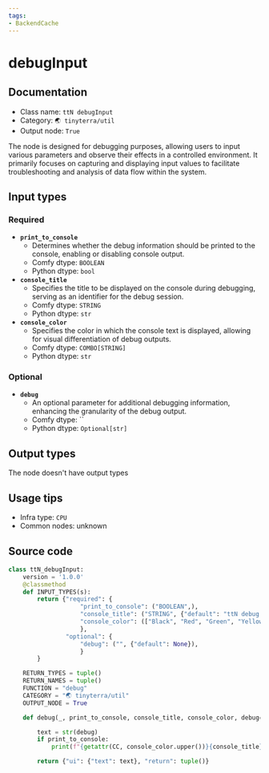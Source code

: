 ```yaml
---
tags:
- BackendCache
---
```


# debugInput
## Documentation
- Class name: `ttN debugInput`
- Category: `🌏 tinyterra/util`
- Output node: `True`

The node is designed for debugging purposes, allowing users to input various parameters and observe their effects in a controlled environment. It primarily focuses on capturing and displaying input values to facilitate troubleshooting and analysis of data flow within the system.
## Input types
### Required
- **`print_to_console`**
    - Determines whether the debug information should be printed to the console, enabling or disabling console output.
    - Comfy dtype: `BOOLEAN`
    - Python dtype: `bool`
- **`console_title`**
    - Specifies the title to be displayed on the console during debugging, serving as an identifier for the debug session.
    - Comfy dtype: `STRING`
    - Python dtype: `str`
- **`console_color`**
    - Specifies the color in which the console text is displayed, allowing for visual differentiation of debug outputs.
    - Comfy dtype: `COMBO[STRING]`
    - Python dtype: `str`
### Optional
- **`debug`**
    - An optional parameter for additional debugging information, enhancing the granularity of the debug output.
    - Comfy dtype: ``
    - Python dtype: `Optional[str]`
## Output types
The node doesn't have output types
## Usage tips
- Infra type: `CPU`
- Common nodes: unknown


## Source code
```python
class ttN_debugInput:
    version = '1.0.0'
    @classmethod
    def INPUT_TYPES(s):
        return {"required": {
                    "print_to_console": ("BOOLEAN",),
                    "console_title": ("STRING", {"default": "ttN debug:"}),
                    "console_color": (["Black", "Red", "Green", "Yellow", "Blue", "Violet", "Cyan", "White", "Grey", "LightRed", "LightGreen", "LightYellow", "LightBlue", "LightViolet", "LightCyan", "LightWhite"], {"default": "Red"}),
                    },
                "optional": {
                    "debug": ("", {"default": None}),
                    }
        }

    RETURN_TYPES = tuple()
    RETURN_NAMES = tuple()
    FUNCTION = "debug"
    CATEGORY = "🌏 tinyterra/util"
    OUTPUT_NODE = True

    def debug(_, print_to_console, console_title, console_color, debug=None):

        text = str(debug)
        if print_to_console:
            print(f"{getattr(CC, console_color.upper())}{console_title}\n{text}{CC.CLEAN}")

        return {"ui": {"text": text}, "return": tuple()}

```
